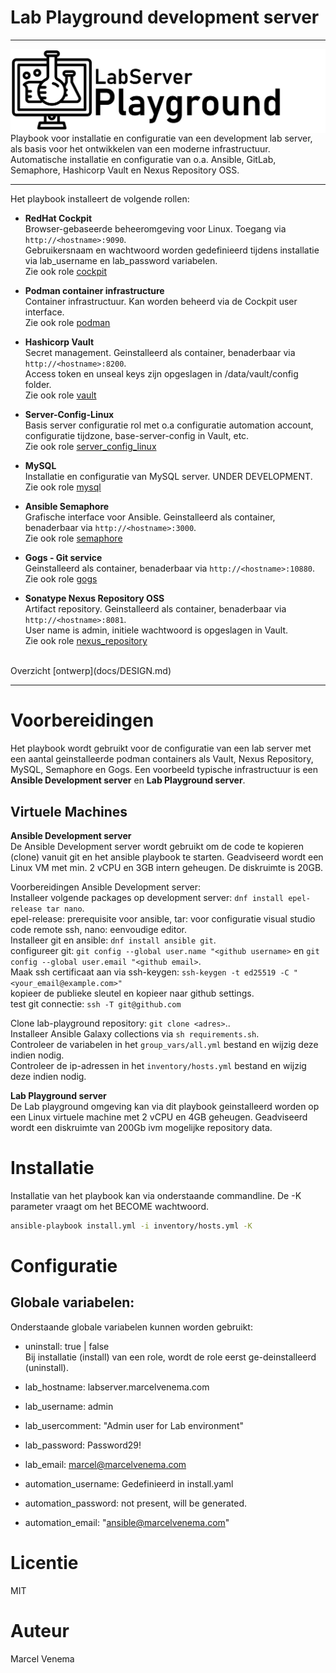 # Lab Playground development server

***

<img src="media/banner_lab.png" align="left"/>
Playbook voor installatie en configuratie van een development lab server, als basis voor het ontwikkelen van een moderne infrastructuur. Automatische installatie en configuratie van o.a. Ansible, GitLab, Semaphore, Hashicorp Vault en Nexus Repository OSS.

***


Het playbook installeert de volgende rollen:

- **RedHat Cockpit**<br/>
  Browser-gebaseerde beheeromgeving voor Linux. Toegang via `http://<hostname>:9090`.<br/>
  Gebruikersnaam en wachtwoord worden gedefinieerd tijdens installatie via lab_username en lab_password variabelen.<br/>
  Zie ook role [cockpit](roles/cockpit/README.md)<br/>

- **Podman container infrastructure**<br/>
  Container infrastructuur. Kan worden beheerd via de Cockpit user interface.<br/>
  Zie ook role [podman](roles/podman/README.md)<br/>

- **Hashicorp Vault**<br/>
  Secret management. Geinstalleerd als container, benaderbaar via `http://<hostname>:8200`.<br/>
  Access token en unseal keys zijn opgeslagen in /data/vault/config folder.<br/>
  Zie ook role [vault](roles/vault/README.md)<br/>

- **Server-Config-Linux**<br/>
  Basis server configuratie rol met o.a configuratie automation account, configuratie tijdzone, base-server-config in Vault, etc.<br/>
  Zie ook role [server_config_linux](roles/server_config_linux/README.md)<br/>

- **MySQL**<br/>
  Installatie en configuratie van MySQL server. UNDER DEVELOPMENT.<br/>
  Zie ook role [mysql](roles/mysql/README.md)<br/>

- **Ansible Semaphore**<br/>
  Grafische interface voor Ansible. Geinstalleerd als container, benaderbaar via `http://<hostname>:3000`.<br/>
  Zie ook role [semaphore](roles/semaphore/README.md)<br/>

- **Gogs - Git service**<br/>
  Geinstalleerd als container, benaderbaar via `http://<hostname>:10880`.<br/>
  Zie ook role [gogs](roles/gogs/README.md)<br/>

- **Sonatype Nexus Repository OSS**<br/>
  Artifact repository. Geinstalleerd als container, benaderbaar via `http://<hostname>:8081`.<br/>
  User name is admin, initiele wachtwoord is opgeslagen in Vault.<br/>
  Zie ook role [nexus_repository](roles/nexus_repository/README.md)<br/>


<br/>
Overzicht [ontwerp](docs/DESIGN.md)<br/>

***

# Voorbereidingen
Het playbook wordt gebruikt voor de configuratie van een lab server met een aantal geinstalleerde podman containers als Vault, Nexus Repository, MySQL, Semaphore en Gogs. Een voorbeeld typische infrastructuur is een **Ansible Development server** en **Lab Playground server**.<br/> 

## Virtuele Machines

**Ansible Development server**<br/>
De Ansible Development server wordt gebruikt om de code te kopieren (clone) vanuit git en het ansible playbook te starten. Geadviseerd wordt een Linux VM met min. 2 vCPU en 3GB intern geheugen. De diskruimte is 20GB.<br/>

Voorbereidingen Ansible Development server:<br/>
Installeer volgende packages op development server: `dnf install epel-release tar nano`.<br/>
epel-release: prerequisite voor ansible, tar: voor configuratie visual studio code remote ssh, nano: eenvoudige editor.<br/>
Installeer git en ansible: `dnf install ansible git`.<br/>
configureer git: `git config --global user.name "<github username>` en `git config --global user.email "<github email>`.<br/>
Maak ssh certificaat aan via ssh-keygen: `ssh-keygen -t ed25519 -C "<your_email@example.com>"`<br/>
kopieer de publieke sleutel en kopieer naar github settings.<br/>
test git connectie: `ssh -T git@github.com`<br/>


Clone lab-playground repository: `git clone <adres>`..<br/>
Installeer Ansible Galaxy collections via `sh requirements.sh`.<br/>
Controleer de variabelen in het `group_vars/all.yml` bestand en wijzig deze indien nodig.<br/>
Controleer de ip-adressen in het `inventory/hosts.yml` bestand en wijzig deze indien nodig.<br/> 


**Lab Playground server**<br/>
De Lab playground omgeving kan via dit playbook geinstalleerd worden op een Linux virtuele machine met 2 vCPU en 4GB geheugen. Geadviseerd wordt een diskruimte van 200Gb ivm mogelijke repository data.<br/>



# Installatie
Installatie van het playbook kan via onderstaande commandline. De -K parameter vraagt om het BECOME wachtwoord.<br/>
```bash
ansible-playbook install.yml -i inventory/hosts.yml -K
```


# Configuratie


## Globale variabelen:
Onderstaande globale variabelen kunnen worden gebruikt:<br/>

- uninstall: true | false<br/>
  Bij installatie (install) van een role, wordt de role eerst ge-deinstalleerd (uninstall).<br/>
- lab_hostname: labserver.marcelvenema.com<br/>
- lab_username: admin<br/>
- lab_usercomment: "Admin user for Lab environment"<br/>
- lab_password: Password29!<br/>
- lab_email: marcel@marcelvenema.com<br/>

- automation_username: Gedefinieerd in install.yaml<br/>
- automation_password: not present, will be generated.<br/>
- automation_email: "ansible@marcelvenema.com"<br/>


# Licentie
MIT<br/>

# Auteur
Marcel Venema<br/>
